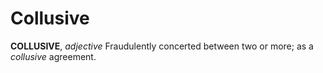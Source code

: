 # Collusive

**COLLUSIVE**, _adjective_ Fraudulently concerted between two or more; as a _collusive_ agreement.